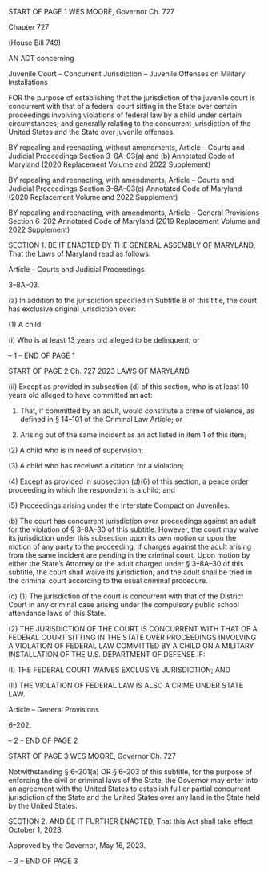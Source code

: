 START OF PAGE 1
WES MOORE, Governor Ch. 727

Chapter 727

(House Bill 749)

AN ACT concerning

Juvenile Court – Concurrent Jurisdiction – Juvenile Offenses on Military
Installations

FOR the purpose of establishing that the jurisdiction of the juvenile court is concurrent
with that of a federal court sitting in the State over certain proceedings involving
violations of federal law by a child under certain circumstances; and generally
relating to the concurrent jurisdiction of the United States and the State over
juvenile offenses.

BY repealing and reenacting, without amendments,
Article – Courts and Judicial Proceedings
Section 3–8A–03(a) and (b)
Annotated Code of Maryland
(2020 Replacement Volume and 2022 Supplement)

BY repealing and reenacting, with amendments,
Article – Courts and Judicial Proceedings
Section 3–8A–03(c)
Annotated Code of Maryland
(2020 Replacement Volume and 2022 Supplement)

BY repealing and reenacting, with amendments,
Article – General Provisions
Section 6–202
Annotated Code of Maryland
(2019 Replacement Volume and 2022 Supplement)

SECTION 1. BE IT ENACTED BY THE GENERAL ASSEMBLY OF MARYLAND,
That the Laws of Maryland read as follows:

Article – Courts and Judicial Proceedings

3–8A–03.

(a) In addition to the jurisdiction specified in Subtitle 8 of this title, the court has
exclusive original jurisdiction over:

(1) A child:

(i) Who is at least 13 years old alleged to be delinquent; or

– 1 –
END OF PAGE 1

START OF PAGE 2
Ch. 727 2023 LAWS OF MARYLAND

(ii) Except as provided in subsection (d) of this section, who is at least
10 years old alleged to have committed an act:

1. That, if committed by an adult, would constitute a crime
of violence, as defined in § 14–101 of the Criminal Law Article; or

2. Arising out of the same incident as an act listed in item 1
of this item;

(2) A child who is in need of supervision;

(3) A child who has received a citation for a violation;

(4) Except as provided in subsection (d)(6) of this section, a peace order
proceeding in which the respondent is a child; and

(5) Proceedings arising under the Interstate Compact on Juveniles.

(b) The court has concurrent jurisdiction over proceedings against an adult for
the violation of § 3–8A–30 of this subtitle. However, the court may waive its jurisdiction
under this subsection upon its own motion or upon the motion of any party to the
proceeding, if charges against the adult arising from the same incident are pending in the
criminal court. Upon motion by either the State’s Attorney or the adult charged under §
3–8A–30 of this subtitle, the court shall waive its jurisdiction, and the adult shall be tried
in the criminal court according to the usual criminal procedure.

(c) (1) The jurisdiction of the court is concurrent with that of the District Court
in any criminal case arising under the compulsory public school attendance laws of this
State.

(2) THE JURISDICTION OF THE COURT IS CONCURRENT WITH THAT
OF A FEDERAL COURT SITTING IN THE STATE OVER PROCEEDINGS INVOLVING A
VIOLATION OF FEDERAL LAW COMMITTED BY A CHILD ON A MILITARY INSTALLATION
OF THE U.S. DEPARTMENT OF DEFENSE IF:

(I) THE FEDERAL COURT WAIVES EXCLUSIVE JURISDICTION;
AND

(II) THE VIOLATION OF FEDERAL LAW IS ALSO A CRIME UNDER
STATE LAW.

Article – General Provisions

6–202.

– 2 –
END OF PAGE 2

START OF PAGE 3
WES MOORE, Governor Ch. 727

Notwithstanding § 6–201(a) OR § 6–203 of this subtitle, for the purpose of enforcing
the civil or criminal laws of the State, the Governor may enter into an agreement with the
United States to establish full or partial concurrent jurisdiction of the State and the United
States over any land in the State held by the United States.

SECTION 2. AND BE IT FURTHER ENACTED, That this Act shall take effect
October 1, 2023.

Approved by the Governor, May 16, 2023.

– 3 –
END OF PAGE 3